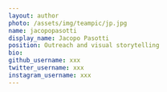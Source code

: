 ```yaml
---
layout: author
photo: /assets/img/teampic/jp.jpg
name: jacopopasotti
display_name: Jacopo Pasotti
position: Outreach and visual storytelling
bio:
github_username: xxx
twitter_username: xxx
instagram_username: xxx
---
```

